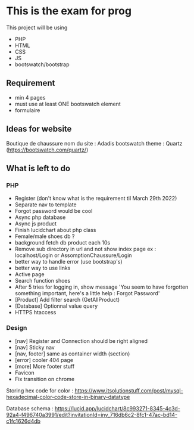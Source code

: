# This is the exam for prog
This project will be using
- PHP
- HTML
- CSS
- JS
- bootswatch/bootstrap

## Requirement
- min 4 pages
- must use at least ONE bootswatch element
- formulaire

## Ideas for website
Boutique de chaussure
nom du site : Adadis
bootswatch theme : Quartz (https://bootswatch.com/quartz/)

## What is left to do 
### PHP
- Register  (don't know what is the requirement til March 29th 2022)
- Separate nav to template
- Forgot password would be cool
- Async php database
- Async js product
- Finish lucidchart about php class
- Female/male shoes db ?
- background fetch db product each 10s
- Remove sub directory in url and not show index page
ex : localhost/Login or AssomptionChaussure/Login
- better way to handle error (use bootstrap's)
- better way to use links
- Active page
- Search function shoes
- After 5 tries for logging in, show message 'You seem to have forgotten something important, 
here's a little help : Forgot Password'
- [Product] Add filter search (GetAllProduct)
- [Database] Optionnal value query
- HTTPS htaccess

### Design
- [nav] Register and Connection should be right aligned
- [nav] Sticky nav
- [nav, footer] same as container width (section)
- [error] cooler 404 page
- [more] More footer stuff
- Favicon
- Fix transition on chrome



Storing hex code for color : https://www.itsolutionstuff.com/post/mysql-hexadecimal-color-code-store-in-binary-datatype

Database schema : https://lucid.app/lucidchart/8c993271-8345-4c3d-92a4-f496740a3991/edit?invitationId=inv_716db6c2-8fc1-47ac-bd14-c1fc1626d4db
